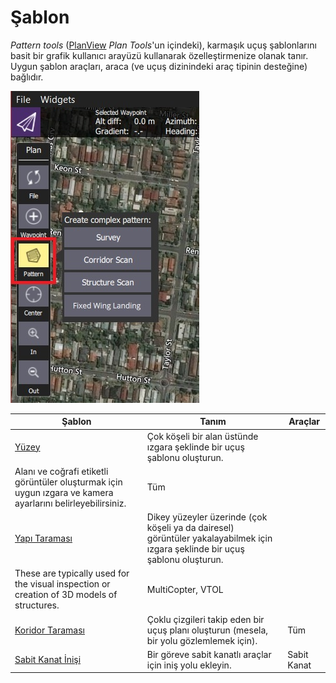 # Şablon

*Pattern tools* ([PlanView](../PlanView/PlanView.md) *Plan Tools*'un içindeki), karmaşık uçuş şablonlarını basit bir grafik kullanıcı arayüzü kullanarak özelleştirmenize olanak tanır. Uygun şablon araçları, araca (ve uçuş dizinindeki araç tipinin desteğine) bağlıdır.

![Şablon Aracı (Plan Araçları)](../../../assets/plan/pattern/pattern_tool.jpg)

| Şablon                                                         | Tanım                                                                                                                                                                                                                        | Araçlar           |
| -------------------------------------------------------------- | ---------------------------------------------------------------------------------------------------------------------------------------------------------------------------------------------------------------------------- | ----------------- |
| [Yüzey](../PlanView/pattern_survey.md)                         | Çok köşeli bir alan üstünde ızgara şeklinde bir uçuş şablonu oluşturun.   
Alanı ve coğrafi etiketli görüntüler oluşturmak için uygun ızgara ve kamera ayarlarını belirleyebilirsiniz.                                       | Tüm               |
| [Yapı Taraması](../PlanView/pattern_structure_scan_v2.md)      | Dikey yüzeyler üzerinde (çok köşeli ya da dairesel) görüntüler yakalayabilmek için ızgara şeklinde bir uçuş şablonu oluşturun.   
These are typically used for the visual inspection or creation of 3D models of structures. | MultiCopter, VTOL |
| [Koridor Taraması](../PlanView/pattern_corridor_scan.md)       | Çoklu çizgileri takip eden bir uçuş planı oluşturun (mesela, bir yolu gözlemlemek için).                                                                                                                                     | Tüm               |
| [Sabit Kanat İnişi](../PlanView/pattern_fixed_wing_landing.md) | Bir göreve sabit kanatlı araçlar için iniş yolu ekleyin.                                                                                                                                                                     | Sabit Kanat       |